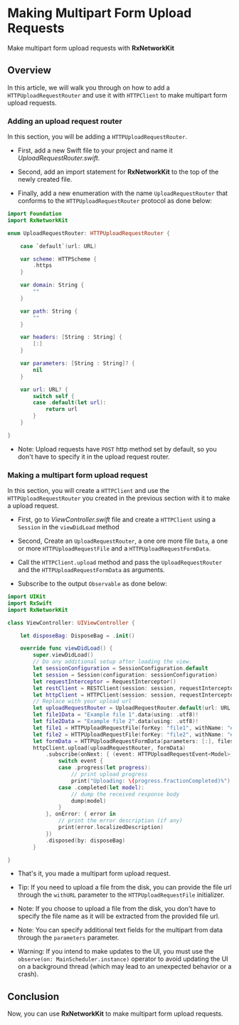 # Making Multipart Form Upload Requests

Make multipart form upload requests with **RxNetworkKit**

## Overview

In this article, we will walk you through on how to add a ``HTTPUploadRequestRouter`` and use it with ``HTTPClient`` to make multipart form upload requests.

### Adding an upload request router

In this section, you will be adding a ``HTTPUploadRequestRouter``.

- First, add a new Swift file to your project and name it *UploadRequestRouter.swift*.

- Second, add an import statement for **RxNetworkKit** to the top of the newly created file.

- Finally, add a new enumeration with the name `UploadRequestRouter` that conforms to the ``HTTPUploadRequestRouter`` protocol as done below:

```swift 
import Foundation
import RxNetworkKit

enum UploadRequestRouter: HTTPUploadRequestRouter {

    case `default`(url: URL)

    var scheme: HTTPScheme {
        .https
    }

    var domain: String {
        ""
    }

    var path: String {
        ""
    }

    var headers: [String : String] {
        [:]
    }

    var parameters: [String : String]? {
        nil
    }

    var url: URL? {
        switch self {
        case .default(let url):
            return url
        }
    }

}
```

- Note: Upload requests have `POST` http method set by default, so you don't have to specify it in the upload request router.

### Making a multipart form upload request

In this section, you will create a ``HTTPClient`` and use the ``HTTPUploadRequestRouter`` you created in the previous section with it to make a upload request.

- First, go to *ViewController.swift* file and create a ``HTTPClient`` using a ``Session`` in the `viewDidLoad` method

- Second, Create an `UploadRequestRouter`, a one ore more file `Data`, a one or more ``HTTPUploadRequestFile`` and a ``HTTPUploadRequestFormData``.

- Call the `HTTPClient.upload` method and pass the `UploadRequestRouter` and the ``HTTPUploadRequestFormData`` as arguments.

- Subscribe to the output `Observable` as done below:

```swift
import UIKit
import RxSwift
import RxNetworkKit

class ViewController: UIViewController {

    let disposeBag: DisposeBag = .init()

    override func viewDidLoad() {
        super.viewDidLoad()
        // Do any additional setup after loading the view.
        let sessionConfiguration = SessionConfiguration.default
        let session = Session(configuration: sessionConfiguration)
        let requestInterceptor = RequestInterceptor()
        let restClient = RESTClient(session: session, requestInterceptor: requestInterceptor)
        let httpClient = HTTPClient(session: session, requestInterceptor: requestInterceptor)
        // Replace with your upload url
        let uploadRequestRouter = UploadRequestRouter.default(url: URL(string: "https://example.com/upload/multi")!)
        let file1Data = "Example file 1".data(using: .utf8)!
        let file2Data = "Example file 2".data(using: .utf8)!
        let file1 = HTTPUploadRequestFile(forKey: "file1", withName: "example1.txt", withData: file1Data)!
        let file2 = HTTPUploadRequestFile(forKey: "file2", withName: "example2.txt", withData: file1Data)!
        let formData = HTTPUploadRequestFormData(parameters: [:], files: [file1, file2])
        httpClient.upload(uploadRequestRouter, formData)
            .subscribe(onNext: { (event: HTTPUploadRequestEvent<Model>) in
                switch event {
                case .progress(let progress):
                    // print upload progress
                    print("Uploading: \(progress.fractionCompleted)%")
                case .completed(let model):
                    // dump the received response body
                    dump(model)
                }
            }, onError: { error in
                // print the error description (if any)
                print(error.localizedDescription)
            })
            .disposed(by: disposeBag)
        }

}
```

- That's it, you made a multipart form upload request.

- Tip: If you need to upload a file from the disk, you can provide the file url through the `withURL` parameter to the ``HTTPUploadRequestFile`` initializer.

- Note: If you choose to upload a file from the disk, you don't have to specify the file name as it will be extracted from the provided file url.

- Note: You can specify additional text fields for the multipart from data through the `parameters` parameter.

- Warning: If you intend to make updates to the UI, you must use the `observe(on: MainScheduler.instance)` operator to avoid updating the UI on a background thread (which may lead to an unexpected behavior or a crash).

## Conclusion

Now, you can use **RxNetworkKit** to make multipart form upload requests.
